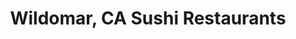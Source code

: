 ---
layout: city
title: Wildomar, CA Sushi Restaurants
permalink: /california/wildomar/
stateAbbr: CA
stateName: California
cityName: Wildomar

---